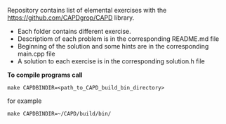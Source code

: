 
Repository contains list of elemental exercises with the https://github.com/CAPDgrop/CAPD library.

- Each folder contains different exercise.
- Descriptiom of each problem is in the corresponding README.md file
- Beginning of the solution and some hints are in the corresponding main.cpp file
- A solution to each exercise is in the corresponding solution.h file

**To compile programs call**

```make CAPDBINDIR=<path_to_CAPD_build_bin_directory>```

for example

```make CAPDBINDIR=~/CAPD/build/bin/```
